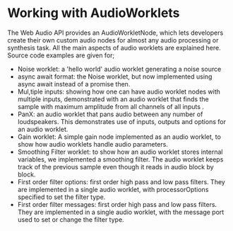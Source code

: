 # Working with AudioWorklets

The Web Audio API provides an AudioWorkletNode,  which lets developers create their own custom audio nodes for almost any audio processing or synthesis task.
All the main aspects of audio worklets are explained here. Source code examples are given for;
- Noise worklet: a 'hello world' audio worklet generating a noise source
- async await format: the Noise worklet, but now implemented using async await instead of a promise then.
- Mul,tiple inputs: showing how one can have audio worklet nodes with multiple inputs, demonstrated with an audio worklet that finds the sample with maximum amplitude from all channels of all inputs .
- PanX: an audio worklet that pans audio between any number of loudspeakers. This demonstrates use of inputs, outputs and options for an audio worklet.
- Gain worklet: A simple gain node implemented as an audio worklet, to show how audio worklets handle audio parameters.
- Smoothing Filter worklet: to show how an audio worklet stores internal variables, we implemented a smoothing filter. The audio worklet keeps track of the previous sample even though it reads in audio block by block.
 - First order filter options: first order high pass and low pass filters. They are implemented in a single audio worklet, with processorOptions specified to set the filter type.
 - First order filter messages: first order high pass and low pass filters. They are implemented in a single audio worklet, with the message port used to set or change the filter type.
